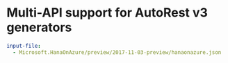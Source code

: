 # Multi-API support for AutoRest v3 generators

``` yaml $(enable-multi-api)
input-file:
  - Microsoft.HanaOnAzure/preview/2017-11-03-preview/hanaonazure.json
```
